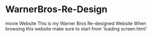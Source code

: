 # WarnerBros-Re-Design
movie Website
This is my Warner Bros Re-designed Website
When browsing this website make sure to start from 'loading screen.html'
